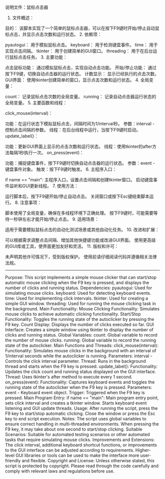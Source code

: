 

说明文件：鼠标点击器

1. 文件概述：

目的： 该脚本实现了一个简单的鼠标点击器，可以在按下F9键时开始/停止自动鼠标点击，并显示点击次数和运行状态。
2. 依赖项：

pyautogui： 用于模拟鼠标点击。
keyboard： 用于检测键盘事件。
time： 用于实现点击间隔。
tkinter： 用于创建简单的GUI窗口。
threading： 用于在后台运行鼠标点击任务。
3. 主要功能：

点击鼠标功能： 通过模拟鼠标点击，实现自动点击功能。
开始/停止功能： 通过按下F9键，切换自动点击器的运行状态。
计数显示： 显示已经执行的点击次数。
GUI界面： 使用tkinter创建简单的窗口，显示点击次数和运行状态。
4. 全局变量：

count： 记录鼠标点击次数的全局变量。
running： 记录自动点击器运行状态的全局变量。
5. 主要函数和线程：

click_mouse(interval)：

功能：在运行状态下模拟鼠标点击，间隔时间为1/interval秒。
参数：interval - 控制点击间隔的参数。
线程：在后台线程中运行，当按下F9键时启动。
update_label()：

功能：更新GUI界面上显示的点击次数和运行状态。
线程：使用tkinter的after方法每隔1秒执行一次。
on_press(event)：

功能：捕捉键盘事件，按下F9键时切换自动点击器的运行状态。
参数：event - 键盘事件对象。
触发：按下F9键时触发。
6. 主程序入口：

if name == "main":
主程序入口，设置点击间隔和创建tkinter窗口。
启动键盘事件监听和GUI更新线程。
7. 使用方法：

运行脚本后，按下F9键开始/停止自动点击。
关闭窗口或按下Esc键结束脚本运行。
8. 注意事项：

脚本使用了全局变量，确保在多线程环境下正确处理。
按下F9键时，可能需要等待一秒钟左右才能开始/停止点击。
9. 适用场景：

适用于需要模拟鼠标点击的自动化测试场景或其他自动化任务。
10. 改进和扩展：

可以根据需求调整点击间隔、增加其他快捷键功能或改进GUI界面。
使用更高级的GUI库或工具，使界面更加友好和灵活。
11. 版权和许可：

未声明其他许可情况下，受到版权保护。
使用前请仔细阅读代码并遵循相关法律法规。

----------------------------------------------------------------------------------------------
Purpose: This script implements a simple mouse clicker that can start/stop automatic mouse clicking when the F9 key is pressed, and displays the number of clicks and running status.
Dependencies:
pyautogui: Used for simulating mouse clicks.
keyboard: Used for detecting keyboard events.
time: Used for implementing click intervals.
tkinter: Used for creating a simple GUI window.
threading: Used for running the mouse clicking task in the background.
Main Functionality:
Mouse Clicking Functionality: Simulates mouse clicks to achieve automatic clicking functionality.
Start/Stop Functionality: Toggles the running state of the autoclicker by pressing the F9 key.
Count Display: Displays the number of clicks executed so far.
GUI Interface: Creates a simple window using tkinter to display the number of clicks and running status.
Global Variables:
count: Global variable to record the number of mouse clicks.
running: Global variable to record the running state of the autoclicker.
Main Functions and Threads:
click_mouse(interval):
Functionality: Simulates mouse clicks in the background with an interval of 1/interval seconds while the autoclicker is running.
Parameters: interval - Controls the click interval parameter.
Thread: Runs in the background thread and starts when the F9 key is pressed.
update_label():
Functionality: Updates the click count and running status displayed on the GUI interface.
Thread: Uses tkinter's after method to execute every 1 second.
on_press(event):
Functionality: Captures keyboard events and toggles the running state of the autoclicker when the F9 key is pressed.
Parameters: event - Keyboard event object.
Trigger: Triggered when the F9 key is pressed.
Main Program Entry:
if name == "main": Main program entry point, sets click interval and creates a tkinter window. Starts keyboard event listening and GUI update threads.
Usage:
After running the script, press the F9 key to start/stop automatic clicking. Close the window or press the Esc key to end script execution.
Notes:
The script uses global variables to ensure correct handling in multi-threaded environments. When pressing the F9 key, it may take about one second to start/stop clicking.
Suitable Scenarios:
Suitable for automated testing scenarios or other automated tasks that require simulating mouse clicks.
Improvements and Extensions:
The click interval, additional keyboard shortcut functions, or improvements to the GUI interface can be adjusted according to requirements. Higher-level GUI libraries or tools can be used to make the interface more user-friendly and flexible.
Copyright and License:
Unless otherwise stated, this script is protected by copyright. Please read through the code carefully and comply with relevant laws and regulations before use.

